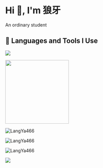 <h1>Hi 👋, I'm  狼牙</h1>
<p>An ordinary student</p>
<h2>🚀 Languages and Tools I Use</h2>
<a href="https://skillicons.dev">
  <img src="https://skillicons.dev/icons?i=git,docker,cs,androidstudio,cmake,cloudflare,css,github,githubactions,gmail,gradle,html,idea,java,ipfs,js,kotlin,ktor,linux,md,maven,mysql,nginx,npm,nuxtjs,php,phpstorm,postman,powershell,pycharm,py,qt,regex,stackoverflow,svg,ubuntu,unity,visualstudio,vscode,windows,wordpress,zig" />
</a>
<p><img height=200 align="center" src="https://github-widgetbox.vercel.app/api/profile?username=LangYa466&data=followers,repositories,stars,commits&theme=dark"/></p>
<p><img align="center" src="https://github-readme-stats.vercel.app/api?username=LangYa466&theme=dark&show_icons=true&hide_border=true&count_private=true" alt="LangYa466" /></p>
<p><img align="center" src="https://github-readme-stats.vercel.app/api/top-langs/?username=LangYa466&theme=dark&show_icons=true&hide_border=true&layout=compact" alt="LangYa466" /></p>
<p><img src="https://github-readme-streak-stats.herokuapp.com/?user=LangYa466&theme=dark&hide_border=true" alt="LangYa466" /></p>
<a href="https://wakatime.com"><img src="https://wakatime.com/share/@de1570ee-bde2-4459-82ca-e543766cd43a/53201bdc-0ac9-4781-b322-8b87f12bed1b.png" /></a>

